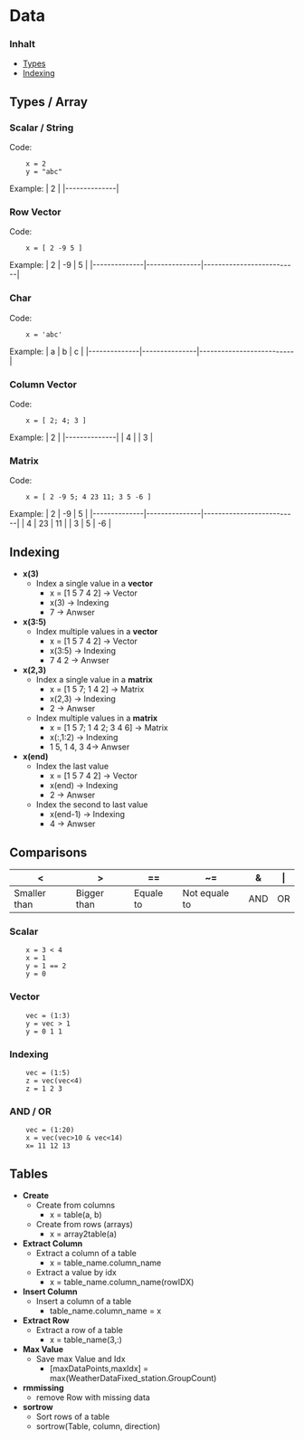 # Data

### Inhalt 
- [Types](#Types)
- [Indexing](#Indexing)

## Types / Array
### Scalar / String
Code:
```
    x = 2
    y = "abc"
```
Example:
| 2        |
|--------------|

### Row Vector
Code:
```
    x = [ 2 -9 5 ] 
```
Example:
| 2        | -9         | 5                    |
|--------------|---------------|--------------------------|

### Char
Code:
```
    x = 'abc' 
```
Example:
| a        | b         | c                    |
|--------------|---------------|--------------------------|

### Column Vector
Code:
```
    x = [ 2; 4; 3 ] 
```
Example:
| 2        |
|--------------|
| 4         | 
| 3         | 

### Matrix
Code:
```
    x = [ 2 -9 5; 4 23 11; 3 5 -6 ] 
```
Example:
| 2        | -9         | 5                    |
|--------------|---------------|--------------------------|
| 4         | 23          | 11                     |
| 3         | 5          | -6                     |

## Indexing
- **x(3)**
    - Index a single value in a **vector**
        - x = [1 5 7 4 2] -> Vector
        - x(3) -> Indexing
        - 7 -> Anwser
- **x(3:5)**
    - Index multiple values in a **vector**
        - x = [1 5 7 4 2] -> Vector
        - x(3:5) -> Indexing
        - 7 4 2 -> Anwser
- **x(2,3)**
    - Index a single value in a **matrix**
        - x = [1 5 7; 1 4 2] -> Matrix
        - x(2,3) -> Indexing
        - 2 -> Anwser
    - Index multiple values in a **matrix**
        - x = [1 5 7; 1 4 2; 3 4 6] -> Matrix
        - x(:,1:2) -> Indexing
        - 1 5, 1 4, 3 4-> Anwser
- **x(end)**
    - Index the last value
        - x = [1 5 7 4 2] -> Vector
        - x(end) -> Indexing
        - 2 -> Anwser
    - Index the second to last value
        - x(end-1) -> Indexing
        - 4 -> Anwser


## Comparisons    
| <            | >           | ==          |  ~=           |  &  | \| |
|--------------|-------------|-------------|---------------|-----|----|
| Smaller than | Bigger than | Equale to   | Not equale to | AND | OR |

 
### Scalar
```
    x = 3 < 4
    x = 1
    y = 1 == 2
    y = 0 
```

### Vector
```
    vec = (1:3)
    y = vec > 1
    y = 0 1 1
```

### Indexing
```
    vec = (1:5)
    z = vec(vec<4)
    z = 1 2 3
```

### AND / OR
```
    vec = (1:20)
    x = vec(vec>10 & vec<14)
    x= 11 12 13
```

## Tables

- **Create**
    - Create from columns
        - x = table(a, b)
    - Create from rows (arrays)
        - x = array2table(a)
- **Extract Column**
    - Extract a column of a table
        - x = table_name.column_name
    - Extract a value by idx
        - x = table_name.column_name(rowIDX)
- **Insert Column**
    - Insert a column of a table
        - table_name.column_name = x
- **Extract Row**
    - Extract a row of a table
        - x = table_name(3,:)
- **Max Value**
    - Save max Value and Idx
        - [maxDataPoints,maxIdx] = max(WeatherDataFixed_station.GroupCount)
- **rmmissing**
    - remove Row with missing data
- **sortrow**
    - Sort rows of a  table
    - sortrow(Table, column, direction)
